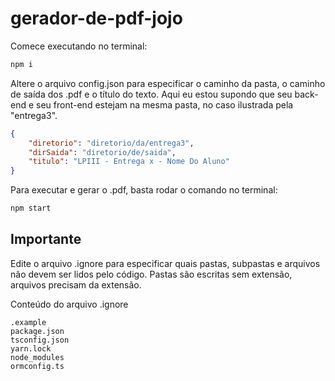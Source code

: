 # gerador-de-pdf-jojo

Comece executando no terminal:

```sh
npm i
```

Altere o arquivo config.json para especificar o caminho da pasta, o caminho de saída dos .pdf e o título do texto.
Aqui eu estou supondo que seu back-end e seu front-end estejam na mesma pasta, no caso ilustrada pela "entrega3".

```json
{
    "diretorio": "diretorio/da/entrega3",
    "dirSaida": "diretorio/de/saida",
    "titulo": "LPIII - Entrega x - Nome Do Aluno"
}
```

Para executar e gerar o .pdf, basta rodar o comando no terminal:

```sh
npm start
```
 ## Importante

 Edite o arquivo .ignore para especificar quais pastas, subpastas e arquivos não devem ser lidos pelo código. Pastas são escritas sem extensão, arquivos precisam da extensão.

Conteúdo do arquivo .ignore
 ```
.example
package.json
tsconfig.json
yarn.lock
node_modules
ormconfig.ts
 ```
